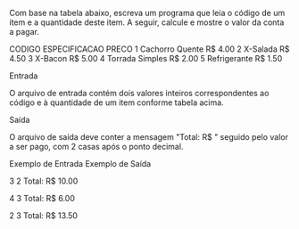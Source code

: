 Com base na tabela abaixo, escreva um programa que leia o código de um item e a quantidade deste item. A seguir, calcule e mostre o valor da conta a pagar.

CODIGO  ESPECIFICACAO       PRECO
1       Cachorro Quente     R$ 4.00
2       X-Salada            R$ 4.50
3       X-Bacon             R$ 5.00
4       Torrada Simples     R$ 2.00
5       Refrigerante        R$ 1.50

Entrada

O arquivo de entrada contém dois valores inteiros correspondentes ao código e à quantidade de um item conforme tabela acima.

Saída

O arquivo de saída deve conter a mensagem "Total: R$ " seguido pelo valor a ser pago, com 2 casas após o ponto decimal.
 
Exemplo de Entrada 	Exemplo de Saída

3 2                 Total: R$ 10.00

4 3                 Total: R$ 6.00

2 3                 Total: R$ 13.50
